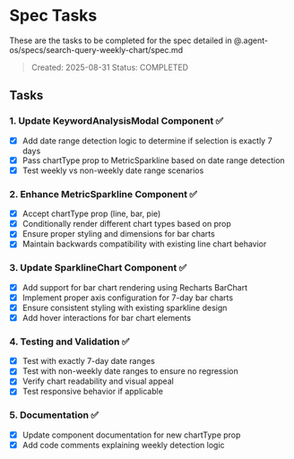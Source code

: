 # Spec Tasks

These are the tasks to be completed for the spec detailed in @.agent-os/specs/search-query-weekly-chart/spec.md

> Created: 2025-08-31
> Status: COMPLETED

## Tasks

### 1. Update KeywordAnalysisModal Component ✅
- [x] Add date range detection logic to determine if selection is exactly 7 days
- [x] Pass chartType prop to MetricSparkline based on date range detection
- [x] Test weekly vs non-weekly date range scenarios

### 2. Enhance MetricSparkline Component ✅
- [x] Accept chartType prop (line, bar, pie)
- [x] Conditionally render different chart types based on prop
- [x] Ensure proper styling and dimensions for bar charts
- [x] Maintain backwards compatibility with existing line chart behavior

### 3. Update SparklineChart Component ✅
- [x] Add support for bar chart rendering using Recharts BarChart
- [x] Implement proper axis configuration for 7-day bar charts
- [x] Ensure consistent styling with existing sparkline design
- [x] Add hover interactions for bar chart elements

### 4. Testing and Validation ✅
- [x] Test with exactly 7-day date ranges
- [x] Test with non-weekly date ranges to ensure no regression
- [x] Verify chart readability and visual appeal
- [x] Test responsive behavior if applicable

### 5. Documentation ✅
- [x] Update component documentation for new chartType prop
- [x] Add code comments explaining weekly detection logic